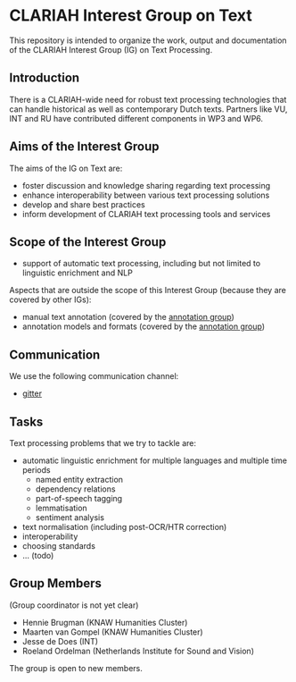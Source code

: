 # CLARIAH Interest Group on Text

This repository is intended to organize the work, output and documentation of the CLARIAH Interest Group (IG) on Text
Processing.

## Introduction

There is a CLARIAH-wide need for robust text processing technologies that can handle historical as well as contemporary
Dutch texts. Partners like VU, INT and RU have contributed different components in WP3 and WP6.

## Aims of the Interest Group

The aims of the IG on Text are:

- foster discussion and knowledge sharing regarding text processing
- enhance interoperability between various text processing solutions
- develop and share best practices
- inform development of CLARIAH text processing tools and services

## Scope of the Interest Group

- support of automatic text processing, including but not limited to linguistic enrichment and NLP

Aspects that are outside the scope of this Interest Group (because they are covered by other IGs):

- manual text annotation (covered by the [annotation group](https://github.com/CLARIAH/IG-Annotation))
- annotation models and formats (covered by the [annotation group](https://github.com/CLARIAH/IG-Annotation))

## Communication

We use the following communication channel:

- [gitter](https://gitter.im/CLARIAH/home)

## Tasks

Text processing problems that we try to tackle are:

- automatic linguistic enrichment for multiple languages and multiple time periods
    - named entity extraction
    - dependency relations
    - part-of-speech tagging
    - lemmatisation
    - sentiment analysis
- text normalisation (including post-OCR/HTR correction)
- interoperability
- choosing standards
- ... (todo)

## Group Members

(Group coordinator is not yet clear)

- Hennie Brugman (KNAW Humanities Cluster)
- Maarten van Gompel (KNAW Humanities Cluster)
- Jesse de Does (INT)
- Roeland Ordelman (Netherlands Institute for Sound and Vision)

The group is open to new members.
